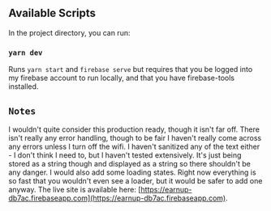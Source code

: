 ## Available Scripts

In the project directory, you can run:

### `yarn dev`
Runs `yarn start` and `firebase serve` but requires that you be logged into my firebase account to run locally, and that you have firebase-tools installed.

## `Notes`
I wouldn't quite consider this production ready, though it isn't far off.  There isn't really any error handling, though to be fair I haven't really come across any errors unless I turn off the wifi.  I haven't sanitized any of the text either - I don't think I need to, but I haven't tested extensively.  It's just being stored as a string though and displayed as a string so there shouldn't be any danger.  I would also add some loading states.  Right now everything is so fast that you wouldn't even see a loader, but it would be safer to add one anyway.  The live site is available here: [https://earnup-db7ac.firebaseapp.com](https://earnup-db7ac.firebaseapp.com).


